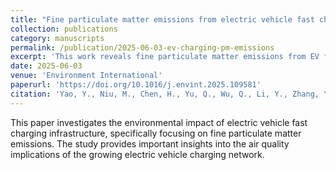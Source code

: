 ```yaml
---
title: "Fine particulate matter emissions from electric vehicle fast charging stations"
collection: publications
category: manuscripts
permalink: /publication/2025-06-03-ev-charging-pm-emissions
excerpt: 'This work reveals fine particulate matter emissions from EV fast-charging power cabinets, with concentrations exceeding WHO guidelines. By identifying particle resuspension as a potential mechanism, the study advances understanding of non-exhaust pollution sources in electrification infrastructure and highlights critical implications for exposure assessment and environmental health research.'
date: 2025-06-03
venue: 'Environment International'
paperurl: 'https://doi.org/10.1016/j.envint.2025.109581'
citation: 'Yao, Y., Niu, M., Chen, H., Yu, Q., Wu, Q., Li, Y., Zhang, Y., Ozcan, A., Jerrett, M., & Zhu, Y. (2025). Fine particulate matter emissions from electric vehicle fast charging stations. <i>Environment International</i>, 201, 109581.'
---
```


This paper investigates the environmental impact of electric vehicle fast charging infrastructure, specifically focusing on fine particulate matter emissions. The study provides important insights into the air quality implications of the growing electric vehicle charging network.

<!-- Commented out original template content:
---
title: "Paper Title Number 1"
collection: publications
category: manuscripts
permalink: /publication/2009-10-01-paper-title-number-1
excerpt: 'This paper is about the number 1. The number 2 is left for future work.'
date: 2009-10-01
venue: 'Journal 1'
slidesurl: 'http://academicpages.github.io/files/slides1.pdf'
paperurl: 'http://academicpages.github.io/files/paper1.pdf'
bibtexurl: 'http://academicpages.github.io/files/bibtex1.bib'
citation: 'Your Name, You. (2009). &quot;Paper Title Number 1.&quot; <i>Journal 1</i>. 1(1).'
---
The contents above will be part of a list of publications, if the user clicks the link for the publication than the contents of section will be rendered as a full page, allowing you to provide more information about the paper for the reader. When publications are displayed as a single page, the contents of the above "citation" field will automatically be included below this section in a smaller font.
-->
